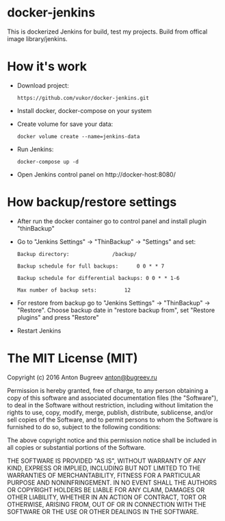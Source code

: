 docker-jenkins
===========

This is dockerized Jenkins for build, test my projects. Build from offical image library/jenkins.


How it's work
===========

* Download project:

    `` https://github.com/vukor/docker-jenkins.git ``

* Install docker, docker-compose on your system

* Create volume for save your data:

  `` docker volume create --name=jenkins-data  ``

* Run Jenkins:

    `` docker-compose up -d ``

* Open Jenkins control panel on http://docker-host:8080/


How backup/restore settings
===========

* After run the docker container go to control panel and install plugin "thinBackup"

* Go to "Jenkins Settings" -> "ThinBackup" -> "Settings" and set:

    `` Backup directory:			  /backup/ ``

    `` Backup schedule for full backups:	  0 0 * * 7 ``

    `` Backup schedule for differential backups: 0 0 * * 1-6 ``

    `` Max number of backup sets:		  12 ``

* For restore from backup go to "Jenkins Settings" -> "ThinBackup" -> "Restore". Choose backup date in "restore backup from", set "Restore plugins" and press "Restore"

* Restart Jenkins


The MIT License (MIT)
===========
Copyright (c) 2016 Anton Bugreev <anton@bugreev.ru>

Permission is hereby granted, free of charge, to any person obtaining a copy of this software and associated documentation files (the "Software"), to deal in the Software without restriction, including without limitation the rights to use, copy, modify, merge, publish, distribute, sublicense, and/or sell copies of the Software, and to permit persons to whom the Software is furnished to do so, subject to the following conditions:

The above copyright notice and this permission notice shall be included in all copies or substantial portions of the Software.

THE SOFTWARE IS PROVIDED "AS IS", WITHOUT WARRANTY OF ANY KIND, EXPRESS OR IMPLIED, INCLUDING BUT NOT LIMITED TO THE WARRANTIES OF MERCHANTABILITY, FITNESS FOR A PARTICULAR PURPOSE AND NONINFRINGEMENT. IN NO EVENT SHALL THE AUTHORS OR COPYRIGHT HOLDERS BE LIABLE FOR ANY CLAIM, DAMAGES OR OTHER LIABILITY, WHETHER IN AN ACTION OF CONTRACT, TORT OR OTHERWISE, ARISING FROM, OUT OF OR IN CONNECTION WITH THE SOFTWARE OR THE USE OR OTHER DEALINGS IN THE SOFTWARE.
